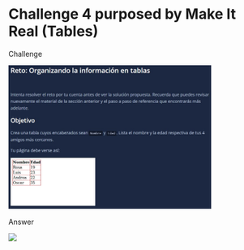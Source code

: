 # Challenge 4 purposed by Make It Real (Tables)

Challenge

<img src="./figuresReadme/challenge_4_make_it_real_html_tables.jpg" width="400"/>

Answer

<img src="./figuresReadme/challenge_3_answer_make_it_real_html_elements.jpg" width="400"/>


